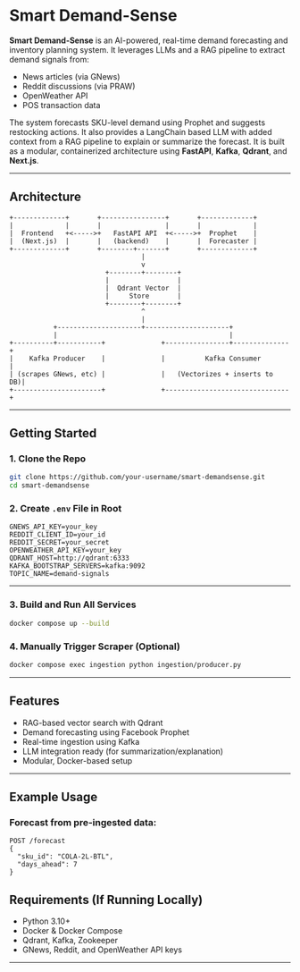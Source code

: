 # Smart Demand-Sense
**Smart Demand-Sense** is an AI-powered, real-time demand forecasting and inventory planning system. It leverages LLMs and a RAG pipeline to extract demand signals from:

- News articles (via GNews)
- Reddit discussions (via PRAW)
- OpenWeather API
- POS transaction data

The system forecasts SKU-level demand using Prophet and suggests restocking actions. It also provides a LangChain based LLM with added context from a RAG pipeline to explain or summarize the forecast. It is built as a modular, containerized architecture using **FastAPI**, **Kafka**, **Qdrant**, and **Next.js**.

---

## Architecture

```plaintext
+-------------+       +----------------+       +-------------+
|             |       |                |       |             |
|  Frontend   +<----->+   FastAPI API  +<----->+  Prophet    |
|  (Next.js)  |       |   (backend)    |       |  Forecaster |
+-------------+       +--------+-------+       +-------------+
                                 |
                                 v
                        +--------+--------+
                        |                 |
                        |  Qdrant Vector  |
                        |     Store       |
                        +--------+--------+
                                 ^
                                 |
           +---------------------+---------------------+
           |                                           |
+----------+-----------+              +----------------+--------------+
|    Kafka Producer    |              |          Kafka Consumer       |
| (scrapes GNews, etc) |              |   (Vectorizes + inserts to DB)|
+----------------------+              +-------------------------------+

```

---

## Getting Started

### 1. Clone the Repo
```bash
git clone https://github.com/your-username/smart-demandsense.git
cd smart-demandsense
```

### 2. Create `.env` File in Root

```env
GNEWS_API_KEY=your_key
REDDIT_CLIENT_ID=your_id
REDDIT_SECRET=your_secret
OPENWEATHER_API_KEY=your_key
QDRANT_HOST=http://qdrant:6333
KAFKA_BOOTSTRAP_SERVERS=kafka:9092
TOPIC_NAME=demand-signals
```

---

### 3. Build and Run All Services

```bash
docker compose up --build
```

### 4. Manually Trigger Scraper (Optional)

```bash
docker compose exec ingestion python ingestion/producer.py
```
---

## Features

- RAG-based vector search with Qdrant
- Demand forecasting using Facebook Prophet
- Real-time ingestion using Kafka
- LLM integration ready (for summarization/explanation)
- Modular, Docker-based setup

---

## Example Usage

### Forecast from pre-ingested data:
```
POST /forecast
{
  "sku_id": "COLA-2L-BTL",
  "days_ahead": 7
}
```

## Requirements (If Running Locally)

- Python 3.10+
- Docker & Docker Compose
- Qdrant, Kafka, Zookeeper
- GNews, Reddit, and OpenWeather API keys

---
